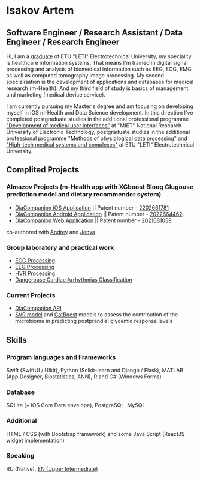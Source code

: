 # Isakov Artem
## Software Engineer / Research Assistant / Data Engineer / Research Engineer
Hi, I am a [graduate](https://github.com/artemisak/artemisak/blob/main/High-tech%20medical%20systems%20and%20complexes.pdf) of ETU "LETI" Electrotechnical University, my speciality is healthcare information systems. That means I'm trained in digital signal processing and analysis of biomedical information such as EEG, ECG, EMG as well as computed tomography image processing. My second specialisation is the development of applications and databases for medical research (m-Health). And my third field of study is basics of management and marketing (medical device service).

I am currently pursuing my Master's degree and am focusing on developing myself in iOS m-Health and Data Science development. In this direction I've completed postgraduate studies in the additional professional programme ["Development of medical user interfaces"](https://github.com/artemisak/artemisak/blob/main/Development%20of%20medical%20user%20interfaces.pdf) at "MIET" National Research University of Electronic Technology, postgraduate studies in the additional professional programme ["Methods of physiological data processing"](https://github.com/artemisak/artemisak/blob/main/Methods%20of%20Physiological%20Data%20Processing.pdf) and ["High-tech medical systems and complexes"](https://github.com/artemisak/artemisak/blob/main/High-tech%20medical%20systems%20and%20complexes.pdf) at ETU "LETI" Electrotechnical University.

## Complited Projects
### Almazov Projects (m-Health app with XGboost Bloog Glugouse prediction model and dietary recommender system)
* [DiaCompanion iOS Application](https://github.com/artemisak/DiaCompanion_iOS) || Patent number - [2202661781](https://github.com/artemisak/artemisak/blob/main/Patent%20(ios).pdf)
* [DiaCompanion Android Application](https://github.com/artemisak/DiaCompanion_Android) || Patent number - [2022664462](https://github.com/artemisak/artemisak/blob/main/Patent%20(android).pdf) 
* [DiaCompanion Web Application](https://github.com/artemisak/DiaComapnion_Web) || Patent number - [2021681059](https://github.com/artemisak/artemisak/blob/main/Patent%20(web).pdf)

co-authored with [Andrey](https://github.com/AndreyCKDS) and [Jenya](https://github.com/JenyaPu)

### Group laboratory and practical work
* [ECG Processing](https://github.com/artemisak/EEGProcessing)
* [EEG Processing](https://github.com/artemisak/ECGProcessing)
* [HVR Processing](https://github.com/artemisak/HRVProcessing)
* [Dangerouse Cardiac Arrhythmias Classification](https://github.com/artemisak/DangerousCardiacArrhythmiasClassification)

### Current Projects
* [DiaCompanion API](https://github.com/artemisak/DiaCompanion_API)
* [SVR model](https://github.com/artemisak/SVRBloodClugouseEstimation) and [CatBoost](https://github.com/artemisak/CatBoostBloodGlucouseEstimation) models to assess the contribution of the microbiome in predicting postprandial glycemic response levels

## Skills
### Program languages and Frameworks
Swift (SwiftUI / UIkit), Python (Scikit-learn and Django / Flask), MATLAB (App Designer, Biostatistics, ANN), R and C# (Windows Forms)

### Database
SQLite (+ iOS Core Data envelope), PostgreSQL, MySQL.

### Additional
HTML / CSS (with Bootstrap framework) and some Java Script (ReactJS widget implementation)

### Speaking
RU (Native), [EN (Upper Intermediate)](https://www.efset.org/cert/RNNHWv) 
